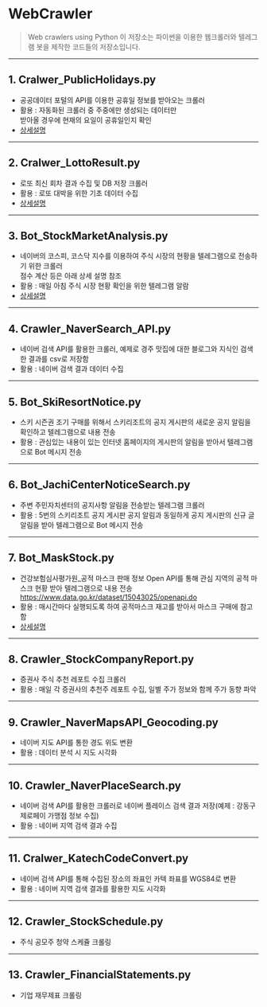 # WebCrawler
> Web crawlers using Python
> 이 저장소는 파이썬을 이용한 웹크롤러와 텔레그램 봇을 제작한 코드들의 저장소입니다.

---
## 1. Cralwer_PublicHolidays.py
* 공공데이터 포털의 API를 이용한 공휴일 정보를 받아오는 크롤러
* 활용 : 자동화된 크롤러 중 주중에만 생성되는 데이터만  
         받아올 경우에 현재의 요일이 공휴일인지 확인
* [상세설명](https://blog.naver.com/kamzzang1/221432012754)

---
## 2. Cralwer_LottoResult.py
* 로또 최신 회차 결과 수집 및 DB 저장 크롤러
* 활용 : 로또 대박을 위한 기초 데이터 수집
* [상세설명](https://blog.naver.com/kamzzang1/221411622237)

---
## 3. Bot_StockMarketAnalysis.py
* 네이버의 코스피, 코스닥 지수를 이용하여 주식 시장의 현황을 텔레그램으로 전송하기 위한 크롤러  
  점수 계산 등은 아래 상세 설명 참조
* 활용 : 매일 아침 주식 시장 현황 확인을 위한 텔레그램 알람
* [상세설명](https://blog.naver.com/kamzzang1/221415304888)

---
## 4. Crawler_NaverSearch_API.py
* 네이버 검색 API를 활용한 크롤러, 예제로 경주 맛집에 대한 블로그와 지식인 검색한 결과를 csv로 저장함
* 활용 : 네이버 검색 결과 데이터 수집

---
## 5. Bot_SkiResortNotice.py
* 스키 시즌권 조기 구매를 위해서 스키리조트의 공지 게시판의 새로운 공지 알림을 확인하고 텔레그램으로 내용 전송
* 활용 : 관심있는 내용이 있는 인터넷 홈페이지의 게시판의 알림을 받아서 텔레그램으로 Bot 메시지 전송

---
## 6. Bot_JachiCenterNoticeSearch.py
* 주변 주민자치센터의 공지사항 알림을 전송받는 텔레그램 크롤러
* 활용 : 5번의 스키리조트 공지 게시판 공지 알림과 동일하게 공지 게시판의 신규 글 알림을 받아 텔레그램으로  Bot 메시지 전송

---
## 7. Bot_MaskStock.py
* 건강보험심사평가원_공적 마스크 판매 정보 Open API를 통해 관심 지역의 공적 마스크 현황 받아 텔레그램으로 내용 전송  
  https://www.data.go.kr/dataset/15043025/openapi.do
* 활용 : 매시간마다 실행되도록 하여 공적마스크 재고를 받아서 마스크 구매에 참고함
* [상세설명](https://blog.naver.com/kamzzang1/221901521374)

---
## 8. Crawler_StockCompanyReport.py
* 증권사 주식 추천 레포트 수집 크롤러
* 활용 : 매일 각 증권사의 추천주 레포트 수집, 일별 주가 정보와 함께 주가 동향 파악

---
## 9. Crawler_NaverMapsAPI_Geocoding.py
* 네이버 지도 API를 통한 경도 위도 변환
* 활용 : 데이터 분석 시 지도 시각화

---
## 10. Crawler_NaverPlaceSearch.py
* 네이버 검색 API를 활용한 크롤러로 네이버 플레이스 검색 결과 저장(예제 : 강동구 제로페이 가맹점 정보 수집)
* 활용 : 네이버 지역 검색 결과 수집

---
## 11. Cralwer_KatechCodeConvert.py
* 네이버 검색 API를 통해 수집된 장소의 좌표인 카텍 좌표를 WGS84로 변환
* 활용 : 네이버 지역 검색 결과를 활용한 지도 시각화

---
## 12. Crawler_StockSchedule.py
* 주식 공모주 청약 스케쥴 크롤링

---
## 13. Crawler_FinancialStatements.py
* 기업 재무제표 크롤링
